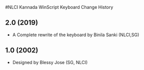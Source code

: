#NLCI Kannada WinScript Keyboard Change History

## 2.0 (2019)
* A Complete rewrite of the keyboard by Binila Sanki (NLCI,SG)

## 1.0 (2002)
* Designed by Blessy Jose (SG, NLCI)
